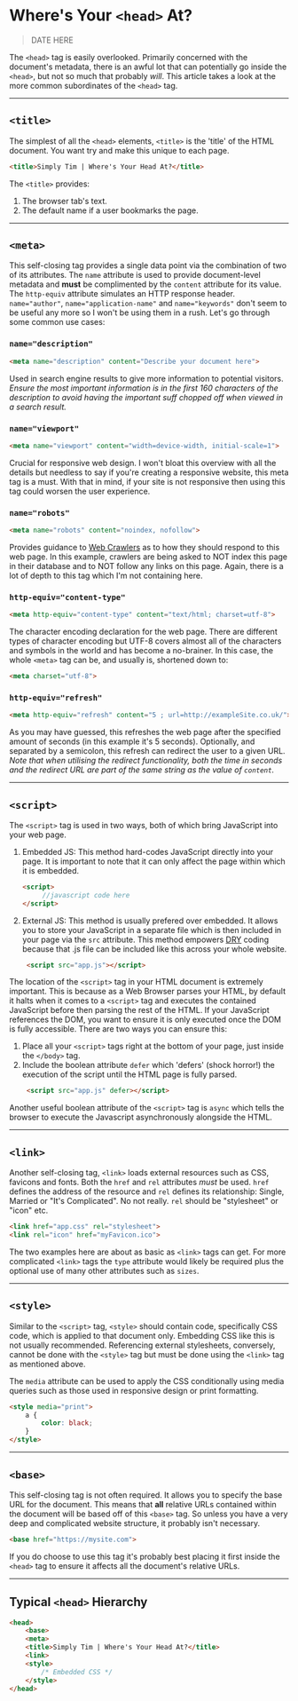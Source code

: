 # Where's Your `<head>` At?

>DATE HERE

The `<head>` tag is easily overlooked. Primarily concerned with the document's metadata, there is an awful lot that can potentially go inside the `<head>`, but not so much that probably *will*. This article takes a look at the more common subordinates of the `<head>` tag.

---

## `<title>`
The simplest of all the `<head>` elements, `<title>` is the 'title' of the HTML document. You want try and make this unique to each page.

```html
<title>Simply Tim | Where's Your Head At?</title>
```

The `<title>` provides:

1. The browser tab's text.
2. The default name if a user bookmarks the page.


---


## `<meta>`


This self-closing tag provides a single data point via the combination of two of its attributes. The `name` attribute is used to provide document-level metadata and **must** be complimented by the `content` attribute for its value. The `http-equiv` attribute simulates an HTTP response header.
`name="author"`, `name="application-name"` and `name="keywords"` don't seem to be useful any more so I won't be using them in a rush. Let's go through some common use cases:


### `name="description"` 
```html
<meta name="description" content="Describe your document here">
```
Used in search engine results to give more information to potential visitors. *Ensure the most important information is in the first 160 characters of the description to avoid having the important suff chopped off when viewed in a search result.*


### `name="viewport"`
```html
<meta name="viewport" content="width=device-width, initial-scale=1">
```
Crucial for responsive web design. I won't bloat this overview with all the details but needless to say if you're creating a responsive website, this meta tag is a must. With that in mind, if your site is not responsive then using this tag could worsen the user experience.


### `name="robots"`
```html
<meta name="robots" content="noindex, nofollow">
```
Provides guidance to [Web Crawlers](https://en.wikipedia.org/wiki/Web_crawler) as to how they should respond to this web page. In this example, crawlers are being asked to NOT index this page in their database and to NOT follow any links on this page. Again, there is a lot of depth to this tag which I'm not containing here.


### `http-equiv="content-type"`
```html
<meta http-equiv="content-type" content="text/html; charset=utf-8">
```
The character encoding declaration for the web page. There are different types of character encoding but UTF-8 covers almost all of the characters and symbols in the world and has become a no-brainer. In this case, the whole `<meta>` tag can be, and usually is, shortened down to:

```html
<meta charset="utf-8">
```


### `http-equiv="refresh"`
```html
<meta http-equiv="refresh" content="5 ; url=http://exampleSite.co.uk/">
```
As you may have guessed, this refreshes the web page after the specified amount of seconds (in this example it's 5 seconds). Optionally, and separated by a semicolon, this refresh can redirect the user to a given URL. *Note that when utilising the redirect functionality, both the time in seconds and the redirect URL are part of the same string as the value of `content`.*


---


## `<script>`


The `<script>` tag is used in two ways, both of which bring JavaScript into your web page.

1. Embedded JS: This method hard-codes JavaScript directly into your page. It is important to note that it can only affect the page within which it is embedded.
   ```html
   <script>
        //javascript code here
   </script>
   ```
2. External JS: This method is usually prefered over embedded. It allows you to store your JavaScript in a separate file which is then included in your page via the `src` attribute. This method empowers [DRY](https://en.wikipedia.org/wiki/Don%27t_repeat_yourself) coding because that .js file can be included like this across your whole website.
   ```html
    <script src="app.js"></script>
   ```

The location of the `<script>` tag in your HTML document is extremely important. This is because as a Web Browser parses your HTML, by default it halts when it comes to a `<script>` tag and executes the contained JavaScript before then parsing the rest of the HTML. If your JavaScript references the DOM, you want to ensure it is only executed once the DOM is fully accessible. There are two ways you can ensure this:

1. Place all your `<script>` tags right at the bottom of your page, just inside the `</body>` tag.
2. Include the boolean attribute `defer` which 'defers' (shock horror!) the execution of the script until the HTML page is fully parsed.
   ```html
    <script src="app.js" defer></script>
   ```

Another useful boolean attribute of the `<script>` tag is `async` which tells the browser to execute the Javascript asynchronously alongside the HTML.


---


## `<link>`

Another self-closing tag, `<link>` loads external resources such as CSS, favicons and fonts. Both the `href` and `rel` attributes *must* be used. `href` defines the address of the resource and `rel` defines its relationship: Single, Married or "It's Complicated". No not really. `rel` should be "stylesheet" or "icon" etc.

```html
<link href="app.css" rel="stylesheet">
<link rel="icon" href="myFavicon.ico">
```

The two examples here are about as basic as `<link>` tags can get. For more complicated `<link>` tags the `type` attribute would likely be required plus the optional use of many other attributes such as `sizes`.


---


## `<style>`

Similar to the `<script>` tag,  `<style>` should contain code, specifically CSS code, which is applied to that document only. Embedding CSS like this is not usually recommended. Referencing external stylesheets, conversely, cannot be done with the `<style>` tag but must be done using the `<link>` tag as mentioned above.

The `media` attribute can be used to apply the CSS conditionally using media queries such as those used in responsive design or print formatting.

```html
<style media="print">
    a {
        color: black;
    }
</style>
```


---


## `<base>`

This self-closing tag is not often required. It allows you to specify the base URL for the document. This means that **all** relative URLs contained within the document will be based off of this `<base>` tag. So unless you have a very deep and complicated website structure, it probably isn't necessary.

```html
<base href="https://mysite.com">
```
If you do choose to use this tag it's probably best placing it first inside the `<head>` tag to ensure it affects all the document's relative URLs.


---


## Typical `<head>` Hierarchy
```html
<head>
	<base>
	<meta>
	<title>Simply Tim | Where's Your Head At?</title>
	<link>
	<style>
		/* Embedded CSS */
	</style>
</head>
```